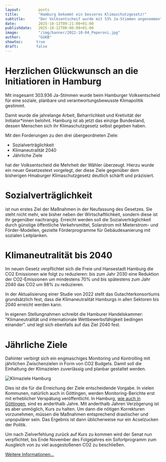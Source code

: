 ```yaml
---
layout:        posts
title:         "Hamburg bekommt ein besseres Klimaschutzgesetz!"
subtitle:      "Der Volksentscheif wurde mit 53% Ja-Stimmen angenommen"
date:          2025-10-13T09:21:00+01:00
publishdate:   2025-10-12T00:00:00+01:00
image:         "/img/banner/2022-10-04_Peperoni.jpg"
author:        "GöKB"
showtoc:      true
draft:        false
---
```



# Herzlichen Glückwunsch an die Initiatioren in Hamburg
Mit insgesamt 303.936 Ja-Stimmen wurde beim Hamburger Volksentscheid
für eine soziale, planbare und verantwortungsbewusste Klimapolitik gestimmt.

Damit wurde die jahrelange Arbeit, Beharrlichkeit und Kretivität der
Initiator\*innen belohnt. Hamburg ist ab jetzt das einzige Bundesland,
dessen Menschen sich ihr Klimaschutzgesetz selbst gegeben haben.

Mit den Forderungen zu den drei übergeordneten Ziele:

- Sozialverträglichkeit
- Klimaneutralität 2040
- Jährliche Ziele

hat der Volksentscheid die Mehrheit der Wähler überzeugt.
Hierzu wurde ein neuer Gesetzestext vorgelegt, der diese Ziele gegenüber
dem bisherigen Hmaburger Klimaschutzgesetz deutlich schärft und präzisiert.


# Sozialverträglichkeit
ist nun erstes Ziel der Maßnahmen in der Neufassung des Gesetzes.
Sie steht nicht mehr, wie bisher neben der Wirtschaftlichkeit, sondern
diese ist ihr gegenüber nachrangig.
Erreicht werden soll die Sozialverträglichkeit durch günstige öffentliche
Verkehrsmittel, Solarstrom mit Mieterstrom- und Förder-Modellen, gezielte
Förderprogramme für Gebäudesanierung mit sozialen Leitplanken.

# Klimaneutralität bis 2040
Im neuen Gesetz verpflichtet sich die Freie und Hansestadt Hamburg
die CO2 Emissionen wie folgt zu reduzieren:
bis zum Jahr 2030 eine Reduktion der CO2-Emissionen um mindestens 70%
und bis spätestens zum Jahr 2040 das CO2 um 98% zu reduzieren.

In der Aktualisierung einer Studie von 2022 stellt das Gutachterkonsortiums
grundsätzlich fest, dass die Klimaneutralität Hamburgs in allen Sektoren
bis 2040 erreicht werden kann.

In eigenen Stellungnahmen schreibt die Hamburer Handelskammer:
"Klimaneutralität und internationale Wettbewerbsfähigkeit bedingen einander". 
und legt sich ebenfalls auf das Ziel 2040 fest.

# Jährliche Ziele
Dahinter verbirgt sich ein engmaschiges Monitoring und Kontrolling mit
jährlichen Zwischenzielen in Form von CO2 Budgets. Damit soll die Einhaltung
der Klimazielen zuverlässig und planbar gestaltet werden.

![Klimaziele Hamburg](/img/post/2025-10-13-jahresemissionen-hamburger-zukunftsentscheid.png)

Dies ist die für die Erreichung der Ziele entscheidende Vorgabe.
In vielen Kommunen, natürlich auch in Göttingen, werden Monitoring-Berichte
erst mit erheblicher Verspätung veröffentlicht. In Hamburg, 
[wie auch in Göttingen](/controlling/klima-controlling_in_goettingen/), 
sind es anderthalb Jahre. Mit anderthalb Jahren Verzögerung
ist es aber unmöglich, Kurs zu halten. Um dann die nötigen Korrekturen
vorzunehmen, müssen die Maßnahmen entsprechend drastischer und unpopulärer
sein. Das Ergebnis ist dann üblicherweise nur ein Acselzucken der Politik.

Um nach Zielverfehlung zurück auf Kurs zu kommen wird der Senat nun
verpflichtet, bis Ende November des Folgejahres ein Sofortprogramm zum
Ausgleich von zu viel ausgestoßenen CO2 zu beschließen. 


[Weitere Informationen...](https://zukunftsentscheid-hamburg.de/)
